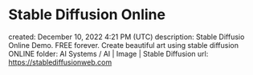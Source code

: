 # Stable Diffusion Online

created: December 10, 2022 4:21 PM (UTC)
description: Stable Diffusio Online Demo. FREE forever. Create beautiful art using stable diffusion ONLINE
folder: AI Systems / AI | Image | Stable Diffusion
url: https://stablediffusionweb.com
